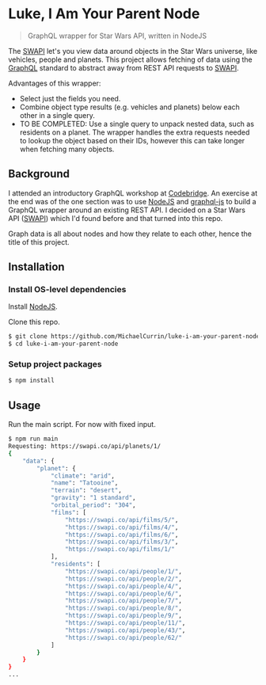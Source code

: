 # Luke, I Am Your Parent Node
> GraphQL wrapper for Star Wars API, written in NodeJS

The [SWAPI](https://swapi.co/) let's you view data around objects in the Star Wars universe, like vehicles, people and planets. This project allows fetching of data using the [GraphQL](https://graphql.org/) standard to abstract away from REST API requests to [SWAPI](https://swapi.co/).

Advantages of this wrapper:

- Select just the fields you need.
- Combine object type results (e.g. vehicles and planets) below each other in a single query.
- TO BE COMPLETED: Use a single query to unpack nested data, such as residents on a planet. The wrapper handles the extra requests needed to lookup the object based on their IDs, however this can take longer when fetching many objects.

## Background

I attended an introductory GraphQL workshop at [Codebridge](https://codebridge.org.za/). An exercise at the end was of the one section was to use [NodeJS](https://nodejs.org/en/) and [graphql-js](https://graphql.org/graphql-js/) to build a GraphQL wrapper around an existing REST API. I decided on a Star Wars API ([SWAPI](https://swapi.co/)) which I'd found before and that turned into this repo.

Graph data is all about nodes and how they relate to each other, hence the title of this project.


## Installation

### Install OS-level dependencies

Install [NodeJS](https://nodejs.org/en/).

Clone this repo.

```bash
$ git clone https://github.com/MichaelCurrin/luke-i-am-your-parent-node.git
$ cd luke-i-am-your-parent-node
```

### Setup project packages

```bash
$ npm install
```


## Usage

Run the main script. For now with fixed input.

```bash
$ npm run main
Requesting: https://swapi.co/api/planets/1/
{
    "data": {
        "planet": {
            "climate": "arid",
            "name": "Tatooine",
            "terrain": "desert",
            "gravity": "1 standard",
            "orbital_period": "304",
            "films": [
                "https://swapi.co/api/films/5/",
                "https://swapi.co/api/films/4/",
                "https://swapi.co/api/films/6/",
                "https://swapi.co/api/films/3/",
                "https://swapi.co/api/films/1/"
            ],
            "residents": [
                "https://swapi.co/api/people/1/",
                "https://swapi.co/api/people/2/",
                "https://swapi.co/api/people/4/",
                "https://swapi.co/api/people/6/",
                "https://swapi.co/api/people/7/",
                "https://swapi.co/api/people/8/",
                "https://swapi.co/api/people/9/",
                "https://swapi.co/api/people/11/",
                "https://swapi.co/api/people/43/",
                "https://swapi.co/api/people/62/"
            ]
        }
    }
}
...
```
